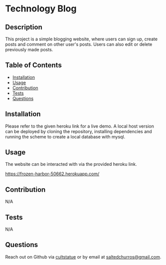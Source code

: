   # Technology Blog
  

  ## Description
  This project is a simple blogging website, where users can sign up, create posts and comment on other user's posts. Users can also edit or delete previously made posts.

  ## Table of Contents

  - [Installation](#installation)
  - [Usage](#usage)
  - [Contribution](#contribution)
  - [Tests](#tests)
  - [Questions](#questions)
  

  ## Installation
  Please refer to the given heroku link for a live demo. A local host version can be deployed by cloning the repository, installing dependencies and running the scheme to create a local database with mysql.

  ## Usage
  The website can be interacted with via the provided heroku link.
        
  https://frozen-harbor-50662.herokuapp.com/

  ## Contribution
  N/A

  ## Tests
  N/A

  ## Questions
  Reach out on Github via [cultstatue](https://github.com/cultstatue) or by email at saltedchurros@gmail.com.
  